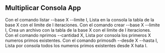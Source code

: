 ## Multiplicar Consola App

Con el comando listar --base X --limite I, Lista en la consola la tabla de la base X con el limite de I iteraciones.
Con el comando crear --base X --limite I, Crea un archivo con la tabla de la base X con el limite de I iteraciones.
Con el comando nprimos --cantidad X, Lista por consola los primeros X numeros primos existentes.
Con el comando primosdh --desde X --hasta I, Lista por consola todos los numeros primos existentes desde X hata I.
